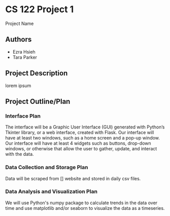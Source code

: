 # CS 122 Project 1

Project Name

## Authors

- Ezra Hsieh
- Tara Parker

## Project Description

lorem ipsum

## Project Outline/Plan

### Interface Plan

The interface will be a Graphic User Interface (GUI) generated with Python’s Tkinter library, or a web interface, created with Flask. Our interface will have at least two windows, such as a home screen and a pop-up window.
Our interface will have at least 4 widgets such as buttons, drop-down windows, or otherwise that allow the user to gather, update, and interact with the data.

### Data Collection and Storage Plan

Data will be scraped from [] website and stored in daily csv files.

### Data Analysis and Visualization Plan

We will use Python's numpy package to calculate trends in the data over time and use matplotlib and/or seaborn to visualize the data as a timeseries.
